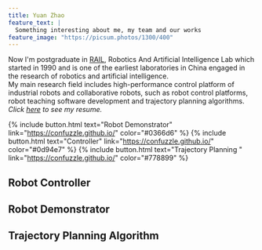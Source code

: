 ```yaml
---
title: Yuan Zhao
feature_text: |
  Something interesting about me, my team and our works
feature_image: "https://picsum.photos/1300/400"
---
```


Now I'm postgraduate in [RAIL](https://rail.tongji.edu.cn/main.htm), Robotics And Artificial Intelligence Lab which started in 1990 and is one of the earliest laboratories in China engaged in the research of robotics and artificial intelligence.  
My main research field includes high-performance control platform of industrial robots and collaborative robots, such as robot control platforms, robot teaching software development and trajectory planning algorithms.  
_Click [here](https://confuzzle.github.io/resume/) to see my resume._

{% include button.html text="Robot Demonstrator" link="https://confuzzle.github.io/" color="#0366d6" %}  {% include button.html text="Controller" link="https://confuzzle.github.io/" color="#0d94e7" %}   {% include button.html text="Trajectory Planning " link="https://confuzzle.github.io/" color="#778899" %} 

## Robot Controller


## Robot Demonstrator


## Trajectory Planning Algorithm

